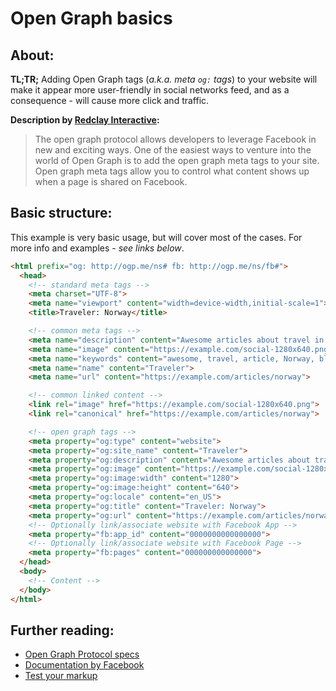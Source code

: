 # Open Graph basics

## About:

__TL;TR;__ Adding Open Graph tags (*a.k.a. meta `og:` tags*) to your website will make it appear more user-friendly in social networks feed, and as a consequence - will cause more click and traffic.

__Description by [Redclay Interactive](https://www.redclayinteractive.com/what-are-open-graph-tags/):__
> The open graph protocol allows developers to leverage Facebook in new and exciting ways. One of the easiest ways to venture into the world of Open Graph is to add the open graph meta tags to your site. Open graph meta tags allow you to control what content shows up when a page is shared on Facebook.

## Basic structure:

This example is very basic usage, but will cover most of the cases. For more info and examples - *see links below*.

```html
<html prefix="og: http://ogp.me/ns# fb: http://ogp.me/ns/fb#">
  <head>
    <!-- standard meta tags -->
    <meta charset="UTF-8">
    <meta name="viewport" content="width=device-width,initial-scale=1">
    <title>Traveler: Norway</title>

    <!-- common meta tags -->
    <meta name="description" content="Awesome articles about travel in Norway">
    <meta name="image" content="https://example.com/social-1280x640.png">
    <meta name="keywords" content="awesome, travel, article, Norway, blog">
    <meta name="name" content="Traveler">
    <meta name="url" content="https://example.com/articles/norway">

    <!-- common linked content -->
    <link rel="image" href="https://example.com/social-1280x640.png">
    <link rel="canonical" href="https://example.com/articles/norway">

    <!-- open graph tags -->
    <meta property="og:type" content="website">
    <meta property="og:site_name" content="Traveler">
    <meta property="og:description" content="Awesome articles about travel in Norway">
    <meta property="og:image" content="https://example.com/social-1280x640.png">
    <meta property="og:image:width" content="1280">
    <meta property="og:image:height" content="640">
    <meta property="og:locale" content="en_US">
    <meta property="og:title" content="Traveler: Norway">
    <meta property="og:url" content="https://example.com/articles/norway">
    <!-- Optionally link/associate website with Facebook App -->
    <meta property="fb:app_id" content="0000000000000000">
    <!-- Optionally link/associate website with Facebook Page -->
    <meta property="fb:pages" content="000000000000000">
  </head>
  <body>
    <!-- Content -->
  </body>
</html>
```

## Further reading:

- [Open Graph Protocol specs](http://ogp.me/)
- [Documentation by Facebook](https://developers.facebook.com/docs/sharing/webmasters)
- [Test your markup](https://developers.facebook.com/tools/debug/sharing/)

